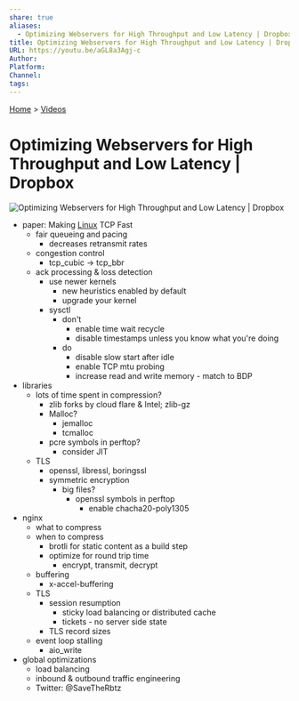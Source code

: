 ```yaml
---
share: true
aliases:
  - Optimizing Webservers for High Throughput and Low Latency | Dropbox
title: Optimizing Webservers for High Throughput and Low Latency | Dropbox
URL: https://youtu.be/aGL8a3Agj-c
Author: 
Platform: 
Channel: 
tags: 
---
```

[Home](../index.md) > [Videos](./index.md)  
# Optimizing Webservers for High Throughput and Low Latency | Dropbox  
![Optimizing Webservers for High Throughput and Low Latency | Dropbox](https://youtu.be/aGL8a3Agj-c)  
  
- paper: Making [Linux](../software/linux.md) TCP Fast  
  - fair queueing and pacing  
    - decreases retransmit rates  
  - congestion control  
    - tcp_cubic -> tcp_bbr  
  - ack processing & loss detection  
    - use newer kernels  
      - new heuristics enabled by default  
      - upgrade your kernel  
    - sysctl   
      - don't  
        - enable time wait recycle  
        - disable timestamps unless you know what you're doing  
      - do  
        - disable slow start after idle  
        - enable TCP mtu probing  
        - increase read and write memory - match to BDP  
- libraries  
  - lots of time spent in compression?  
    - zlib forks by cloud flare & Intel; zlib-gz  
    - Malloc?  
      - jemalloc  
      - tcmalloc  
    - pcre symbols in perftop?  
      - consider JIT  
  - TLS  
    - openssl, libressl, boringssl  
    - symmetric encryption  
      - big files?  
        - openssl symbols in perftop  
          - enable chacha20-poly1305  
- nginx  
  - what to compress  
  - when to compress  
    - brotli for static content as a build step  
    - optimize for round trip time  
      - encrypt, transmit, decrypt  
  - buffering  
    - x-accel-buffering  
  - TLS  
    - session resumption  
      - sticky load balancing or distributed cache  
      - tickets - no server side state  
    - TLS record sizes  
  - event loop stalling  
    - aio_write  
- global optimizations  
  - load balancing  
  - inbound & outbound traffic engineering  
  - Twitter: @SaveTheRbtz  
